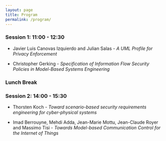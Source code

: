 ```yaml
---
layout: page
title: Program
permalink: /program/
---
```


### Session 1: 11:00 - 12:30

- Javier Luis Canovas Izquierdo and Julian Salas - _A UML Profile for Privacy Enforcement_

- Christopher Gerking - _Specification of Information Flow Security Policies in Model-Based Systems Engineering_

### Lunch Break

### Session 2: 14:00 - 15:30

- Thorsten Koch - _Toward scenario-based security requirements engineering for cyber-physical systems_

- Imad Berrouyne, Mehdi Adda, Jean-Marie Mottu, Jean-Claude Royer and Massimo Tisi - _Towards Model-based Communication Control for the Internet of Things_ 




